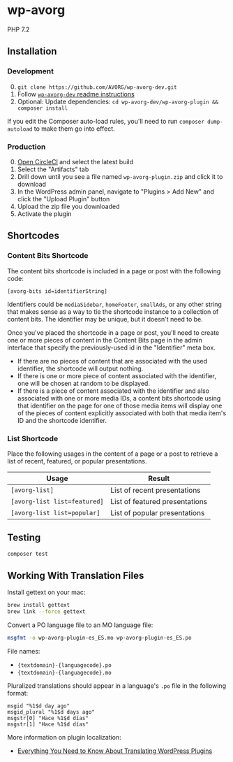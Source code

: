 # wp-avorg

PHP 7.2

## Installation

### Development

0. `git clone https://github.com/AVORG/wp-avorg-dev.git`
0. Follow [`wp-avorg-dev` readme instructions](https://github.com/AVORG/wp-avorg-dev)
0. Optional: Update dependencies: `cd wp-avorg-dev/wp-avorg-plugin && composer install`

If you edit the Composer auto-load rules, you'll need to run `composer dump-autoload` to make them go into effect.

### Production

0. [Open CircleCI](https://circleci.com/gh/avorg/wp-avorg-plugin) and select the latest build
0. Select the "Artifacts" tab
0. Drill down until you see a file named `wp-avorg-plugin.zip` and click it to download
0. In the WordPress admin panel, navigate to "Plugins > Add New" and click the "Upload Plugin" button
0. Upload the zip file you downloaded
0. Activate the plugin

## Shortcodes

### Content Bits Shortcode

The content bits shortcode is included in a page or post with the following code:

```
[avorg-bits id=identifierString]
```

Identifiers could be `mediaSidebar`, `homeFooter`, `smallAds`, or any other string that makes sense as a way to 
tie the shortcode instance to a collection of content bits. The identifier may be unique, but it doesn't need to be.

Once you've placed the shortcode in a page or post, you'll need to create one or more pieces of content in the Content
Bits page in the admin interface that specify the previously-used id in the "Identifier" meta box.

- If there are no pieces of content that are associated with the used identifier, the shortcode will output nothing.
- If there is one or more piece of content associated with the identifier, one will be chosen at random to be displayed.
- If there is a piece of content associated with the identifier and also associated with one or more media IDs, a
  content bits shortcode using that identifier on the page for one of those media items will display one of the pieces
  of content explicitly associated with both that media item's ID and the shortcode identifier.

### List Shortcode

Place the following usages in the content of a page or a post to retrieve a list of recent, featured, or popular 
presentations.

Usage                        | Result
-----------------------------|--------------------------------
`[avorg-list]`               | List of recent presentations
`[avorg-list list=featured]` | List of featured presentations
`[avorg-list list=popular]`  | List of popular presentations

## Testing

```bash
composer test
```

## Working With Translation Files

Install gettext on your mac:

```bash
brew install gettext
brew link --force gettext
```

Convert a PO language file to an MO language file:

```bash
msgfmt -o wp-avorg-plugin-es_ES.mo wp-avorg-plugin-es_ES.po
```

File names:

- `{textdomain}-{languagecode}.po`
- `{textdomain}-{languagecode}.mo`

Pluralized translations should appear in a language's `.po` file in the following format:

```po
msgid "%1$d day ago"
msgid_plural "%1$d days ago"
msgstr[0] "Hace %1$d días"
msgstr[1] "Hace %1$d días"
```

More information on plugin localization:

- [Everything You Need to Know About Translating WordPress Plugins](https://premium.wpmudev.org/blog/translating-wordpress-plugins/)